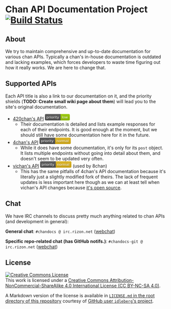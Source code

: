 # Chan API Documentation Project [![Build Status](https://travis-ci.org/chandocs/schemas.svg?branch=master)](https://travis-ci.org/chandocs/schemas)

## About

We try to maintain comprehensive and up-to-date documentation for various chan APIs. Typically a chan's in-house documentation is outdated and lacking examples, which forces developers to waste time figuring out how it really works. We are here to change that.

## Supported APIs

Each API title is also a link to our documentation on it, and the priority shields (**TODO: Create small wiki page about them**) will lead you to the site's original documentation.

* [420chan's API](apis/420chan/README.md) [![Low priority](misc/priority_shields/low.png)](http://api.420chan.org/)
  - Their documentation is detailed and lists example responses for each of their endpoints. It is good enough at the moment, but we should still have some documentation here for it in the future.
* [4chan's API](apis/4chan/README.md) [![Normal priority](misc/priority_shields/normal.png)](https://github.com/4chan/4chan-api/)
  - While it does have some documentation, it's only for its `post` object. It lists multiple endpoints without going into detail about them, and doesn't seem to be updated very often.
* [vichan's API](apis/vichan/README.md) [![Normal priority](misc/priority_shields/normal.png)](https://github.com/vichan-devel/vichan-API/) (used by 8chan)
  - This has the same pitfalls of 4chan's API documentation because it's literally just a slightly modified fork of theirs. The lack of frequent updates is less important here though as we can at least tell when vichan's API changes because [it's open source](https://github.com/vichan-devel/vichan/).

## Chat

We have IRC channels to discuss pretty much anything related to chan APIs (and development in general):

**General chat**: ``#chandocs @ irc.rizon.net`` ([webchat](http://qchat.rizon.net/?channels=chandocs))

**Specific repo-related chat (has GitHub notifs.)**: ``#chandocs-git @ irc.rizon.net`` ([webchat](http://qchat.rizon.net/?channels=chandocs-git))

## License

[![Creative Commons License](https://i.creativecommons.org/l/by-nc-sa/4.0/88x31.png)](http://creativecommons.org/licenses/by-nc-sa/4.0/)
<br>
This work is licensed under a [Creative Commons Attribution-NonCommercial-ShareAlike 4.0 International License (CC BY-NC-SA 4.0)](http://creativecommons.org/licenses/by-nc-sa/4.0/).

A Markdown version of the license is available in [`LICENSE.md` in the root directory of this repository](LICENSE.md) courtesy of [GitHub user `idleberg`'s project](https://github.com/idleberg/Creative-Commons-Markdown/).

